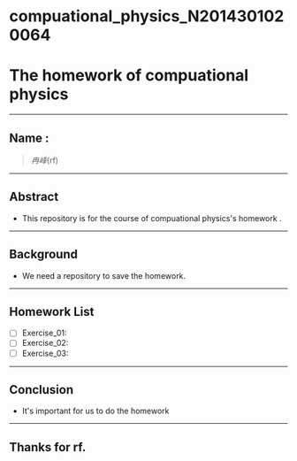 # compuational_physics_N2014301020064

# The homework of compuational physics



---

## Name :
> *冉峰*(rf)

***  

## Abstract
- This repository is for the course of compuational physics's homework .

---   
 
## Background
- We need a repository to save the homework.

---  


## Homework List
- [ ] Exercise_01:
- [ ] Exercise_02:
- [ ] Exercise_03:

---  

## Conclusion
- It's important for us to do the homework

---  

## Thanks for rf.











